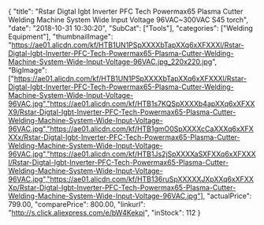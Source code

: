 {
	"title": "Rstar Digtal Igbt Inverter PFC Tech Powermax65  Plasma Cutter Welding Machine System Wide Input Voltage  96VAC~300VAC  S45 torch",
	"date": "2018-10-31 10:30:20",
	"SubCat": ["Tools"],
	"categories": ["Welding Equipment"],
	"thumbnailImage": "https://ae01.alicdn.com/kf/HTB1UN1PSpXXXXbTapXXq6xXFXXXl/Rstar-Digtal-Igbt-Inverter-PFC-Tech-Powermax65-Plasma-Cutter-Welding-Machine-System-Wide-Input-Voltage-96VAC.jpg_220x220.jpg",
	"BigImage": ["https://ae01.alicdn.com/kf/HTB1UN1PSpXXXXbTapXXq6xXFXXXl/Rstar-Digtal-Igbt-Inverter-PFC-Tech-Powermax65-Plasma-Cutter-Welding-Machine-System-Wide-Input-Voltage-96VAC.jpg","https://ae01.alicdn.com/kf/HTB1s7KQSpXXXXb4apXXq6xXFXXX9/Rstar-Digtal-Igbt-Inverter-PFC-Tech-Powermax65-Plasma-Cutter-Welding-Machine-System-Wide-Input-Voltage-96VAC.jpg","https://ae01.alicdn.com/kf/HTB1gmO0SpXXXXcCaXXXq6xXFXXXx/Rstar-Digtal-Igbt-Inverter-PFC-Tech-Powermax65-Plasma-Cutter-Welding-Machine-System-Wide-Input-Voltage-96VAC.jpg","https://ae01.alicdn.com/kf/HTB1Js2jSpXXXXaSXFXXq6xXFXXXl/Rstar-Digtal-Igbt-Inverter-PFC-Tech-Powermax65-Plasma-Cutter-Welding-Machine-System-Wide-Input-Voltage-96VAC.jpg","https://ae01.alicdn.com/kf/HTB136ruSpXXXXXJXpXXq6xXFXXXp/Rstar-Digtal-Igbt-Inverter-PFC-Tech-Powermax65-Plasma-Cutter-Welding-Machine-System-Wide-Input-Voltage-96VAC.jpg"],
	"actualPrice": 799.00,
	"comparePrice": 800.00,
	"linkurl": "http://s.click.aliexpress.com/e/bW4Kekpi",
	"inStock": 112
}
